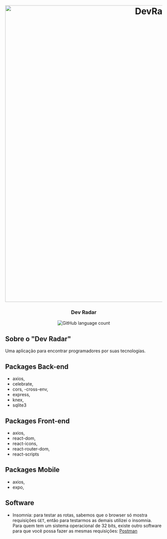 <h1 align="center">
	<img alt="DevRadar" src="https://user-images.githubusercontent.com/47324432/77862830-6d6c6280-71f4-11ea-9df3-f274b10152c7.png" width="950px" />
</h1>

<h3 align="center">
		Dev Radar
</h3>

<p align="center">
  <img alt="GitHub language count" src="https://img.shields.io/badge/languages-1-red">
</p>

## Sobre o "Dev Radar"

Uma aplicação para encontrar programadores por suas tecnologias.

## Packages Back-end
   - axios,
   - celebrate,
   - cors,
   -cross-env,
   - express,
   - knex,
   - sqlite3
   
## Packages Front-end
   - axios,
   - react-dom,
   - react-icons,
   - react-router-dom,
   - react-scripts
   
## Packages Mobile
   - axios,
   - expo,

## Software

- Insomnia: para testar as rotas, sabemos que o browser só mostra requisições `GET`, então para testarmos as demais utilizei o insomnia. Para quem tem um sistema operacional de 32 bits, existe outro software para que você possa fazer as mesmas requisições: [Postman](https://www.getpostman.com/)

